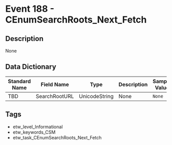 # Event 188 - CEnumSearchRoots_Next_Fetch

## Description
None

## Data Dictionary
|Standard Name|Field Name|Type|Description|Sample Value|
|---|---|---|---|---|
|TBD|SearchRootURL|UnicodeString|None|`None`|

## Tags
* etw_level_Informational
* etw_keywords_CSM
* etw_task_CEnumSearchRoots_Next_Fetch